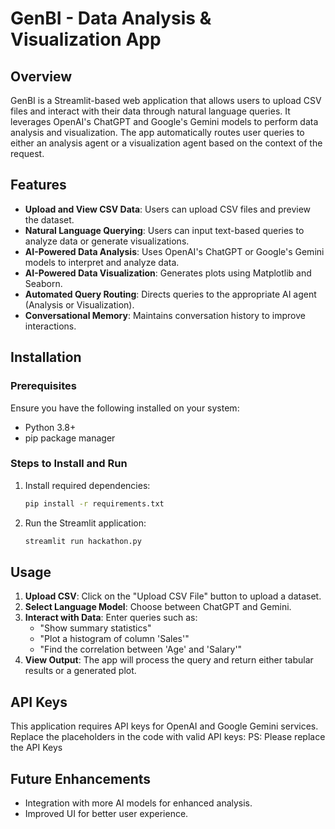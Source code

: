 # GenBI - Data Analysis & Visualization App

## Overview
GenBI is a Streamlit-based web application that allows users to upload CSV files and interact with their data through natural language queries. It leverages OpenAI's ChatGPT and Google's Gemini models to perform data analysis and visualization. The app automatically routes user queries to either an analysis agent or a visualization agent based on the context of the request.

## Features
- **Upload and View CSV Data**: Users can upload CSV files and preview the dataset.
- **Natural Language Querying**: Users can input text-based queries to analyze data or generate visualizations.
- **AI-Powered Data Analysis**: Uses OpenAI's ChatGPT or Google's Gemini models to interpret and analyze data.
- **AI-Powered Data Visualization**: Generates plots using Matplotlib and Seaborn.
- **Automated Query Routing**: Directs queries to the appropriate AI agent (Analysis or Visualization).
- **Conversational Memory**: Maintains conversation history to improve interactions.

## Installation
### Prerequisites
Ensure you have the following installed on your system:
- Python 3.8+
- pip package manager

### Steps to Install and Run

1. Install required dependencies:
   ```bash
   pip install -r requirements.txt
   ```
2. Run the Streamlit application:
   ```bash
   streamlit run hackathon.py
   ```

## Usage
1. **Upload CSV**: Click on the "Upload CSV File" button to upload a dataset.
2. **Select Language Model**: Choose between ChatGPT and Gemini.
3. **Interact with Data**: Enter queries such as:
   - "Show summary statistics"
   - "Plot a histogram of column 'Sales'"
   - "Find the correlation between 'Age' and 'Salary'"
4. **View Output**: The app will process the query and return either tabular results or a generated plot.

## API Keys
This application requires API keys for OpenAI and Google Gemini services. Replace the placeholders in the code with valid API keys:
PS: Please replace the API Keys



## Future Enhancements
- Integration with more AI models for enhanced analysis.
- Improved UI for better user experience.


